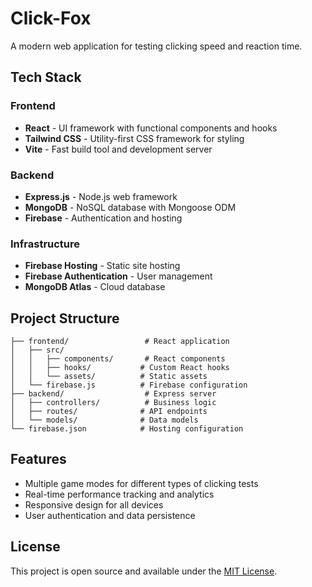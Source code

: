 # Click-Fox

A modern web application for testing clicking speed and reaction time.

## Tech Stack

### Frontend
- **React** - UI framework with functional components and hooks
- **Tailwind CSS** - Utility-first CSS framework for styling
- **Vite** - Fast build tool and development server

### Backend
- **Express.js** - Node.js web framework
- **MongoDB** - NoSQL database with Mongoose ODM
- **Firebase** - Authentication and hosting

### Infrastructure
- **Firebase Hosting** - Static site hosting
- **Firebase Authentication** - User management
- **MongoDB Atlas** - Cloud database

## Project Structure

```
├── frontend/                 # React application
│   ├── src/
│   │   ├── components/       # React components
│   │   ├── hooks/           # Custom React hooks
│   │   └── assets/          # Static assets
│   └── firebase.js          # Firebase configuration
├── backend/                  # Express server
│   ├── controllers/          # Business logic
│   ├── routes/              # API endpoints
│   └── models/              # Data models
└── firebase.json            # Hosting configuration
```

## Features

- Multiple game modes for different types of clicking tests
- Real-time performance tracking and analytics
- Responsive design for all devices
- User authentication and data persistence

## License

This project is open source and available under the [MIT License](LICENSE).
